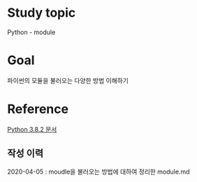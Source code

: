 # Study topic
  
Python - module  
  
# Goal
  
파이썬의 모듈을 불러오는 다양한 방법 이해하기  
  
# Reference
  
<a target = "_blank" href = "https://docs.python.org/ko/3/tutorial/modules.html">Python 3.8.2 문서</a>
  
## 작성 이력
  
2020-04-05 : moudle을 불러오는 방법에 대하여 정리한 module.md 
